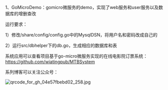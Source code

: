 

1、GoMicroDemo：gomicro微服务的demo，实现了web服务和user服务以及数据库的增删查改

运行要求：

1）修改/share/config/config.go中的MysqlDSN，将用户名和密码改成自己的

2）运行src/dbhelper下的db.go，生成相应的数据库和表

系统应用可以查看项目基于go-micro微服务实现的在线电影院订票系统：
https://github.com/wiatingpub/MTBSystem

系列博客可以关注公众号：

![qrcode_for_gh_04e57fbebd02_258.jpg](http://upload-images.jianshu.io/upload_images/3365849-f14ff503e4288fc3.jpg?imageMogr2/auto-orient/strip%7CimageView2/2/w/1240)
